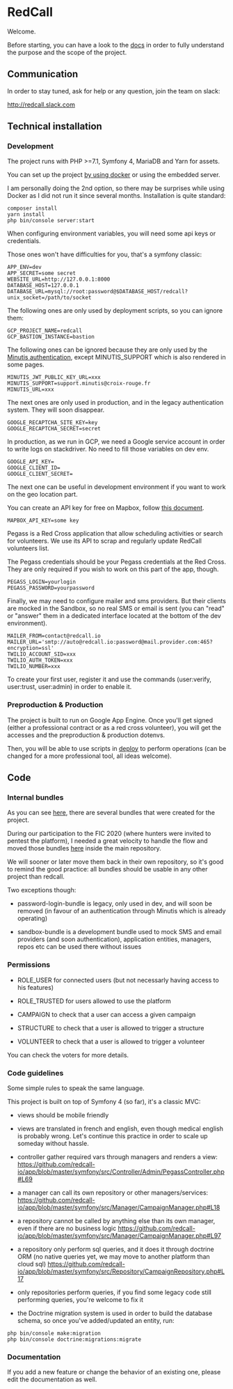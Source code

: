 # RedCall

Welcome.

Before starting, you can have a look to the [docs](docs/user/fr/README.md) in order to fully understand
the purpose and the scope of the project.

## Communication

In order to stay tuned, ask for help or any question, join the team on slack:

http://redcall.slack.com

## Technical installation

### Development

The project runs with PHP >=7.1, Symfony 4, MariaDB and Yarn for assets.

You can set up the project [by using docker](docs/tech/00-development.md) 
or using the embedded server. 

I am personally doing the 2nd option, so there may be surprises while using Docker as 
I did not run it since several months. Installation is quite standard:

```
composer install
yarn install
php bin/console server:start
```

When configuring environment variables, you will need some api keys or credentials. 

Those ones won't have difficulties for you, that's a symfony classic:

```
APP_ENV=dev
APP_SECRET=some secret
WEBSITE_URL=http://127.0.0.1:8000
DATABASE_HOST=127.0.0.1
DATABASE_URL=mysql://root:password@$DATABASE_HOST/redcall?unix_socket=/path/to/socket
```

The following ones are only used by deployment scripts, so you can ignore them:

```
GCP_PROJECT_NAME=redcall
GCP_BASTION_INSTANCE=bastion
```

The following ones can be ignored because they are only used by the 
[Minutis authentication](https://github.com/redcall-io/app/blob/master/symfony/src/Security/Authenticator/MinutisAuthenticator.php),
except MINUTIS_SUPPORT which is also rendered in some pages.

```
MINUTIS_JWT_PUBLIC_KEY_URL=xxx
MINUTIS_SUPPORT=support.minutis@croix-rouge.fr
MINUTIS_URL=xxx
```

The next ones are only used in production, and in the legacy authentication system. They will soon disappear.

```
GOOGLE_RECAPTCHA_SITE_KEY=key
GOOGLE_RECAPTCHA_SECRET=secret
```

In production, as we run in GCP, we need a Google service account in order to write logs on stackdriver.
No need to fill those variables on dev env.

```
GOOGLE_API_KEY=
GOOGLE_CLIENT_ID=
GOOGLE_CLIENT_SECRET=
```

The next one can be useful in development environment if you want to work on the geo location part.

You can create an API key for free on Mapbox, follow [this document](https://github.com/redcall-io/app/blob/master/docs/tech/09-configure-mapbox.md).

```
MAPBOX_API_KEY=some key
```

Pegass is a Red Cross application that allow scheduling activities or search for volunteers. We use
its API to scrap and regularly update RedCall volunteers list.

The Pegass credentials should be your Pegass credentials at the Red Cross. They are only required if
you wish to work on this part of the app, though.

```
PEGASS_LOGIN=yourlogin
PEGASS_PASSWORD=yourpassword
```

Finally, we may need to configure mailer and sms providers. But their clients are mocked in the Sandbox,
so no real SMS or email is sent (you can "read" or "answer" them in a dedicated interface located
at the bottom of the dev environment).

```
MAILER_FROM=contact@redcall.io
MAILER_URL='smtp://auto@redcall.io:password@mail.provider.com:465?encryption=ssl'
TWILIO_ACCOUNT_SID=xxx
TWILIO_AUTH_TOKEN=xxx
TWILIO_NUMBER=xxx
```

To create your first user, register it and use the commands (user:verify, user:trust, user:admin) in
order to enable it.

### Preproduction & Production
 
The project is built to run on Google App Engine. Once you'll get signed (either a professional contract
or as a red cross volunteer), you will get the accesses and the preproduction & production dotenvs.

Then, you will be able to use scripts in [deploy](deploy) to perform operations (can be changed for
a more professional tool, all ideas welcome).

## Code

### Internal bundles

As you can see [here](https://github.com/redcall-io), there are several bundles that were created for the project. 

During our participation to the FIC 2020 (where hunters were invited to pentest the platform), I needed a great velocity to handle the flow and moved those bundles [here](https://github.com/redcall-io/app/tree/master/symfony/bundles) inside the main repository.

We will sooner or later move them back in their own repository, so it's good to remind the good practice: all bundles should be usable in any other project than redcall.

Two exceptions though:

- password-login-bundle is legacy, only used in dev, and will soon be removed (in favour of an authentication through Minutis which is already operating)

- sandbox-bundle is a development bundle used to mock SMS and email providers (and soon authentication), application entities, managers, repos etc can be used there without issues

### Permissions

- ROLE_USER for connected users (but not necessarly having access to his features)

- ROLE_TRUSTED for users allowed to use the platform

- CAMPAIGN to check that a user can access a given campaign

- STRUCTURE to check that a user is allowed to trigger a structure

- VOLUNTEER to check that a user is allowed to trigger a volunteer

You can check the voters for more details.

### Code guidelines

Some simple rules to speak the same language.

This project is built on top of Symfony 4 (so far), it's a classic MVC:

- views should be mobile friendly

- views are translated in french and english, even though medical english is probably wrong. Let's
continue this practice in order to scale up someday without hassle.

- controller gather required vars through managers and renders a view: 
https://github.com/redcall-io/app/blob/master/symfony/src/Controller/Admin/PegassController.php#L69

- a manager can call its own repository or other managers/services: 
https://github.com/redcall-io/app/blob/master/symfony/src/Manager/CampaignManager.php#L18

- a repository cannot be called by anything else than its own manager, even if there are no business logic
https://github.com/redcall-io/app/blob/master/symfony/src/Manager/CampaignManager.php#L97

- a repository only perform sql queries, and it does it through doctrine ORM (no native queries yet, we may move to another platform than cloud sql)
https://github.com/redcall-io/app/blob/master/symfony/src/Repository/CampaignRepository.php#L17

- only repositories perform queries, if you find some legacy code still performing queries, you're welcome to fix it

- the Doctrine migration system is used in order to build the database schema, so once you've added/updated an entity, run:

```
php bin/console make:migration
php bin/console doctrine:migrations:migrate
```

### Documentation

If you add a new feature or change the behavior of an existing one, please edit the documentation as well.
 

